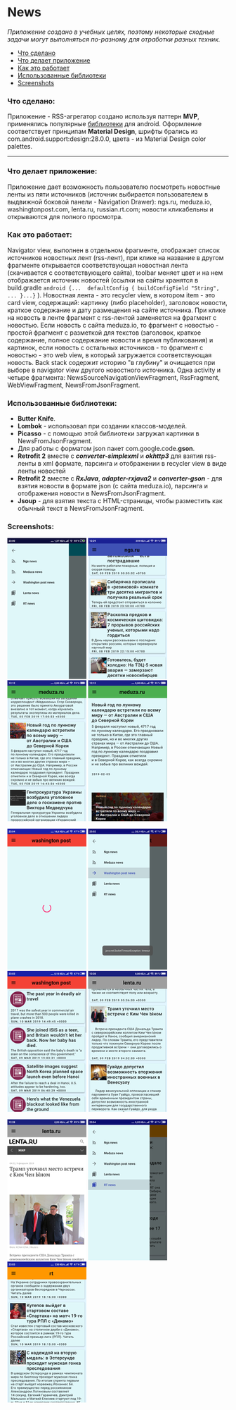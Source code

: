 # News

*Приложение создано в учебных целях, поэтому некоторые сходные задачи могут выполняться по-разному для отработки разных техник.*

* [Что сделано](#about)
* [Что делает приложение](#what_for)
* [Как это работает](#how_it_is_work)
* [Использованные библиотеки](#library)
* [Screenshots](#screenshots)

### <a name="about"></a>Что сделано:
Приложение - RSS-агрегатор создано используя паттерн **MVP**, применялись популярные [библиотеки](#library) для android. Оформление соответствует принципам **Material Design**, шрифты брались из com.android.support:design:28.0.0, цвета - из Material Design color palettes.
***
### <a name="what_for"></a>Что делает приложение:
Приложение дает возможность пользователю посмотреть новостные ленты из пяти источников (источник выбирается пользователем в выдвижной боковой панели - Navigation Drawer): ngs.ru, meduza.io, washingtonpost.com, lenta.ru, russian.rt.com; новости кликабельны и открываются для полного просмотра.

### <a name="how_it_is_work"></a>Как это работает:
Navigator view, выполнен в отдельном фрагменте, отображает  список источников новостных лент (rss-лент), при клике на название в другом фрагменте открывается соответствующая новостная лента (скачивается с соответствующего сайта), toolbar меняет цвет и на нем отображается источник новостей (ссылки на сайты хранятся в build.gradle `android {...  defaultConfig { buildConfigField "String", ... }...}` ). Новостная лента - это recycler view, в котором item - это card view, содержащий: картинку (либо placeholder), заголовок новости, краткое содержание и дату размещения на сайте источника. При клике на новость в ленте фрагмент с rss-лентой заменяется на фрагмент с новостью. Если новость с сайта meduza.io, то фрагмент с новостью - простой фрагмент с разметкой для текстов (заголовок, краткое содержание, полное содержание новости и время публикования) и картинок, если новость с остальных источников - то фрагмент с новостью - это web view, в который загружается соответствующая новость. Back stack содержит историю "в глубину" и очищается при выборе в navigator view другого новостного источника. Одна activity и четыре фрагмента: NewsSourceNavigationViewFragment, RssFragment, WebViewFragment, NewsFromJsonFragment.

### <a name="library"></a> Использованные библиотеки:
* **Butter Knife**.
* **Lombok** - использовал при создании классов-моделей.
* **Picasso** - с помощью этой библиотеки загружал картинки в NewsFromJsonFragment.
* Для работы с форматом json пакет com.google.code.**gson**.
* **Retrofit 2** вместе с ***converter-simplexml*** и ***okhttp3*** для взятия rss-ленты в xml формате, парсинга и отображении в recycler view в виде ленты новостей
* **Retrofit 2** вместе с ***RxJava***, ***adapter-rxjava2*** и ***converter-gson*** - для взятия новости в формате json (с сайта meduza.io), парсинга и отображения новости в NewsFromJsonFragment.
* **Jsoup** - для взятия текста с HTML-страницы, чтобы разместить как обычный текст в NewsFromJsonFragment.

### <a name="screenshots"></a>Screenshots:

![Start screen](https://github.com/MyAndroidProjects/News/blob/master/Screenshots/start_screen.png)
![Ngs rss](https://github.com/MyAndroidProjects/News/blob/master/Screenshots/ngs_rss.png)
![Meduza rss](https://github.com/MyAndroidProjects/News/blob/master/Screenshots/meduza_rss.png)
![Meduza news](https://github.com/MyAndroidProjects/News/blob/master/Screenshots/meduza_news.png)


![Progress_bar](https://github.com/MyAndroidProjects/News/blob/master/Screenshots/progress_bar.png)
![Toast_exception](https://github.com/MyAndroidProjects/News/blob/master/Screenshots/toast_exception.png)
![Washington_post_rss](https://github.com/MyAndroidProjects/News/blob/master/Screenshots/wp_rss.png)
![Lenta rss](https://github.com/MyAndroidProjects/News/blob/master/Screenshots/lenta_rss.png)


![Lenta web](https://github.com/MyAndroidProjects/News/blob/master/Screenshots/lenta_web.png)
![Rt_nav_drawer](https://github.com/MyAndroidProjects/News/blob/master/Screenshots/rt_nav_drawer.png)
![Rt_rss](https://github.com/MyAndroidProjects/News/blob/master/Screenshots/rt_rss.png)


